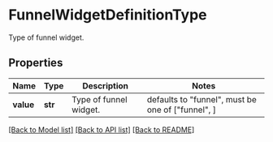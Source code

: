 # FunnelWidgetDefinitionType

Type of funnel widget.

## Properties

| Name      | Type    | Description            | Notes                                             |
| --------- | ------- | ---------------------- | ------------------------------------------------- |
| **value** | **str** | Type of funnel widget. | defaults to "funnel", must be one of ["funnel", ] |

[[Back to Model list]](README.md#documentation-for-models) [[Back to API list]](README.md#documentation-for-api-endpoints) [[Back to README]](README.md)
